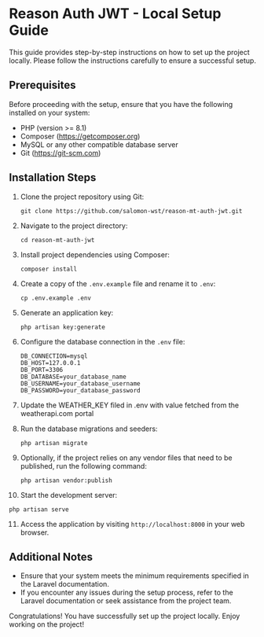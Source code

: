 # Reason Auth JWT - Local Setup Guide

This guide provides step-by-step instructions on how to set up the project locally. Please follow the instructions carefully to ensure a successful setup.

## Prerequisites

Before proceeding with the setup, ensure that you have the following installed on your system:

- PHP (version >= 8.1)
- Composer (https://getcomposer.org)
- MySQL or any other compatible database server
- Git (https://git-scm.com)

## Installation Steps

1. Clone the project repository using Git:
   ```
   git clone https://github.com/salomon-wst/reason-mt-auth-jwt.git
   ```

2. Navigate to the project directory:
   ```
   cd reason-mt-auth-jwt
   ```

3. Install project dependencies using Composer:
   ```
   composer install
   ```

4. Create a copy of the `.env.example` file and rename it to `.env`:
   ```
   cp .env.example .env
   ```

5. Generate an application key:
   ```
   php artisan key:generate
   ```

6. Configure the database connection in the `.env` file:
   ```
   DB_CONNECTION=mysql
   DB_HOST=127.0.0.1
   DB_PORT=3306
   DB_DATABASE=your_database_name
   DB_USERNAME=your_database_username
   DB_PASSWORD=your_database_password
   ```
7. Update the WEATHER_KEY filed in .env with value fetched from the weatherapi.com portal

8. Run the database migrations and seeders:
   ```
   php artisan migrate
   ```

9. Optionally, if the project relies on any vendor files that need to be published, run the following command:
   ```
   php artisan vendor:publish
   ```

10. Start the development server:
   ```
   php artisan serve
   ```

11. Access the application by visiting `http://localhost:8000` in your web browser.

## Additional Notes

- Ensure that your system meets the minimum requirements specified in the Laravel documentation.
- If you encounter any issues during the setup process, refer to the Laravel documentation or seek assistance from the project team.

Congratulations! You have successfully set up the project locally. Enjoy working on the project!